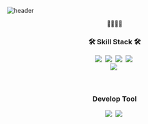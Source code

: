 ![header](https://capsule-render.vercel.app/api?type=wave&color=accde8&height=400&section=header&text=Dia%20Lee&fontSize=90)<br/>
<p align="center">💎👩‍💻🍎</p>

<h3 align="center">🛠 Skill Stack 🛠</h3>

<p align="center">
  <img src="https://img.shields.io/badge/Python-3766AB?style=flat-square&logo=Python&logoColor=white"/></a>&nbsp 
  <img src="https://img.shields.io/badge/Swift-F05138?style=flat-square&logo=Swift&logoColor=white"/></a>&nbsp 
  <img src="https://img.shields.io/badge/Javascript-ffb13b?style=flat-square&logo=javascript&logoColor=white"/></a>&nbsp 
  <img src="https://img.shields.io/badge/css-1572B6?style=flat-square&logo=css3&logoColor=white"/></a>&nbsp 

  <br>
  <img src="https://img.shields.io/badge/SpringBoot-6DB33F?style=flat-square&logo=Spring&logoColor=white"/></a>&nbsp 

</p>

<br>
<h3 align="center">Develop Tool</h3>

<p align="center">
  <img src="https://img.shields.io/badge/Xcode-147EFB?style=flat-square&logo=Xcode&logoColor=white"/></a>&nbsp
  <img src="https://img.shields.io/badge/Eclipse IDE-2C2255?style=flat-square&logo=Eclipse&logoColor=white"/></a>&nbsp 

</p>

<br>


